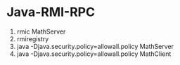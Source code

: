 # Java-RMI-RPC

1. rmic MathServer
2. rmiregistry
3. java -Djava.security.policy=allowall.policy MathServer
4. java -Djava.security.policy=allowall.policy MathClient

